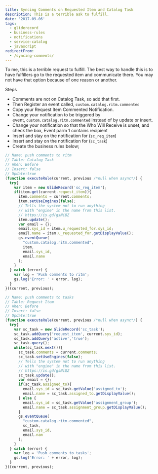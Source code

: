 ```yaml
---
title: Syncing Comments on Requested Item and Catalog Task
description: This is a terrible ask to fulfill.
date: '2017-09-06'
tags:
  - gliderecord
  - business-rules
  - notifications
  - service-catalog
  - javascript
redirectFrom:
  - /syncing-comments/
---
```


<!--StartFragment-->

To me, this is a terrible request to fulfill. The best way to handle this is to have fulfillers go to the requested item and communicate there. You may not have that option because of one reason or another.

Steps

* Comments are not on Catalog Task, so add that first.
* Then Register an event called, `custom.catalog.ritm.commented`
* Copy your Request Item Commented Notification.
* Change your notification to be triggered by event, `custom.catalog.ritm.commented` instead of by update or insert.
* Change your notification so that the Who Will Receive is unset, and check the box, Event parm 1 contains recipient
* Insert and stay on the notification for (`sc_req_item`)
* Insert and stay on the notification for (`sc_task`)
* Create the business rules below;

```javascript
// Name: push comments to ritm
// Table: Catalog Task
// When: Before
// Insert: false
// Update:true
(function executeRule(current, previous /*null when async*/) {
  try{
    var item = new GlideRecord('sc_req_item');
    if(item.get(current.request_item)){
      item.comments = current.comments;
      item.setUseEngines(false);
      // Tells the system not to run anything
      // with "engine" in the name from this list.
      // https://is.gd/gsNiQZ
      item.update();
      var email = {};
      email.sys_id = item.u_requested_for.sys_id;
      email.name = item.u_requested_for.getDisplayValue();
      gs.eventQueue(
        "custom.catalog.ritm.commented",
        item,
        email.sys_id,
        email.name
      );
    }
  } catch (error) {
    var log = 'Push comments to ritm';
    gs.log('Error: ' + error, log);
  }
})(current, previous);
```

```javascript
// Name: push comments to tasks
// Table: Request Item
// When: Before
// Insert: false
// Update:true
(function executeRule(current, previous /*null when async*/) {
  try{
    var sc_task = new GlideRecord('sc_task');
    sc_task.addQuery('request_item', current.sys_id);
    sc_task.addQuery('active','true');
    sc_task.query();
    while(sc_task.next()){
      sc_task.comments = current.comments;
      sc_task.setUseEngines(false);
      // Tells the system not to run anything
      // with "engine" in the name from this list.
      // https://is.gd/gsNiQZ
      sc_task.update();
      var email = {};
      if(sc_task.assigned_to){
        email.sys_id = sc_task.getValue('assigned_to');
        email.name = sc_task.assigned_to.getDisplayValue();
      } else {
        email.sys_id = sc_task.getValue('assignment_group');
        email.name = sc_task.assignment_group.getDisplayValue();
      }
      gs.eventQueue(
        "custom.catalog.ritm.commented",
        sc_task,
        email.sys_id,
        email.nam
      );
    }
  } catch (error) {
    var log = 'Push comments to tasks';
    gs.log('Error: ' + error, log);
  }
})(current, previous);
```

<!--EndFragment-->